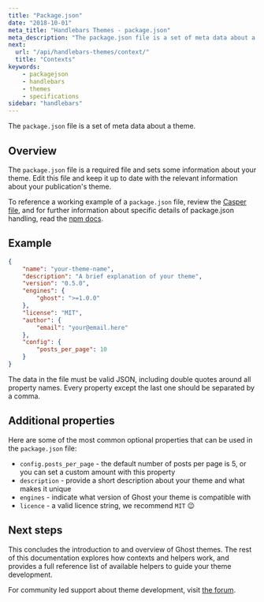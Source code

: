 ```yaml
---
title: "Package.json"
date: "2018-10-01"
meta_title: "Handlebars Themes - package.json"
meta_description: "The package.json file is a set of meta data about a theme, and is a requirement in your Ghost theme."
next: 
  url: "/api/handlebars-themes/context/"
  title: "Contexts"
keywords:
    - packagejson
    - handlebars
    - themes
    - specifications
sidebar: "handlebars"
---
```


The `package.json` file is a set of meta data about a theme.

## Overview

The `package.json` file is a required file and sets some information about your theme. Edit this file and keep it up to date with the relevant information about your publication's theme. 

To reference a working example of a `package.json` file, review the [Casper file](https://github.com/TryGhost/Casper/blob/master/package.json/), and for further information about specific details of package.json handling, read the [npm docs](https://docs.npmjs.com/files/package.json/). 


## Example


```json:title=package.json
{
    "name": "your-theme-name",
    "description": "A brief explanation of your theme",
    "version": "0.5.0",
    "engines": {
        "ghost": ">=1.0.0"
    },
    "license": "MIT",
    "author": {
        "email": "your@email.here"
    },
    "config": {
        "posts_per_page": 10
    }
}
```

The data in the file must be valid JSON, including double quotes around all property names. Every property except the last one should be separated by a comma.

## Additional properties

Here are some of the most common optional properties that can be used in the `package.json` file: 

* `config.posts_per_page` - the default number of posts per page is 5, or you can set a custom amount with this property
* `description` - provide a short description about your theme and what makes it unique
* `engines` - indicate what version of Ghost your theme is compatible with
* `licence` - a valid licence string, we recommend `MIT` 😉


## Next steps

This concludes the introduction to and overview of Ghost themes. The rest of this documentation explores how contexts and helpers work, and provides a full reference list of available helpers to guide your theme development. 

For community led support about theme development, visit [the forum](https://forum.ghost.org/c/themes/).
